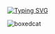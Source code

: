 [![Typing SVG](https://readme-typing-svg.demolab.com?font=Fira+Code&pause=1000&size=50&color=953DF7&width=435&lines=Hi+there+%F0%9F%91%8B%2C+I'm+Angus+Sun+)](https://git.io/typing-svg)

![boxedcat](https://i.pinimg.com/originals/a4/7b/0b/a47b0b819f3b04c3ea9b7af0580ed165.gif)
